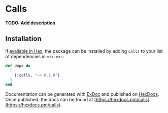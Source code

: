 # Calls

**TODO: Add description**

## Installation

If [available in Hex](https://hex.pm/docs/publish), the package can be installed
by adding `calls` to your list of dependencies in `mix.exs`:

```elixir
def deps do
  [
    {:calls, "~> 0.1.0"}
  ]
end
```

Documentation can be generated with [ExDoc](https://github.com/elixir-lang/ex_doc)
and published on [HexDocs](https://hexdocs.pm). Once published, the docs can
be found at [https://hexdocs.pm/calls](https://hexdocs.pm/calls).

